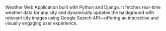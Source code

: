 Weather Web Application built with Python and Django. It fetches real-time weather data for any city and dynamically updates the background with relevant city images using Google Search API—offering an interactive and visually engaging user experience.
